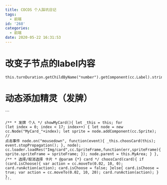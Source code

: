 ```yaml
---
title: COCOS 个人踩坑日记
tags: 
  - 前端
id: '268'
categories:
  - 前端
date: 2020-05-22 16:31:53
---
```


# 改变子节点的label内容

```
this.turnDuration.getChildByName("number").getComponent(cc.Label).string)
```

# 动态添加精灵（发牌）

\`\`\` <pre><code>/\*\* \* 发牌 个人 \*/ showMyCard(){ let \_this = this; for (let index = 0; index < 17; index++) { let node = new cc.Node("MyCard\_"+index); let sprite = node.addComponent(cc.Sprite); // 点击事件 node.on("mousedown", function(event){ \_this.choosCard(this); event.stopPropagation(); }, node); cc.loader.loadRes("Img/card",cc.SpriteFrame,function(err,spriteFrame){ sprite.spriteFrame = spriteFrame; }); node.parent = this.MyArea; } }, /\*\* \* 选择/取消选择 卡片 \* @param {\*} card \*/ choosCard(card){ if (card.isChoose){ var action = cc.moveTo(0.02, 10, 0); card.runAction(action); card.isChoose = false; }else{ card.isChoose = true; var action = cc.moveTo(0.02, 10, 20); card.runAction(action); } }, \`\`\`